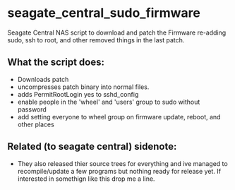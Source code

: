 # seagate_central_sudo_firmware
Seagate Central NAS script to download and patch the Firmware 
re-adding sudo, ssh to root, and other removed things in the last patch.

## What the script does:
- Downloads patch
- uncompresses patch binary into normal files.
- adds PermitRootLogin yes  to sshd_config
- enable people in the 'wheel' and 'users' group to sudo without password
- add setting everyone to wheel group on firmware update, reboot, and other places

## Related (to seagate central) sidenote:
- They also released thier source trees for everything and ive managed to recompile/update a few programs but nothing ready for release yet.  If interested in somethign like this drop me a line.
